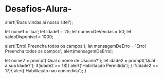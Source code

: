 # Desafios-Alura-

alert('Boas vindas ai nosso site!');

let nome1 = 'lua';
let idade1 = 25;
let numeroDeVendas = 50;
let saldoDisponivel = 1000;

alert('Erro! Preencha todos os campos');
let mensagemDeErro = 'Erro! Preencha todos os campos';
alert(mensagemDeErro);

let nome2 = prompt('Qual o nome de Úsuario?');
let idade2 = prompt('Qual a sua Idade?');
if(idade2 >= 18){
    alert('Habilitação Permitida');
}
if(idade2 <= 17){
    alert('Habilitação nao concedida');
}

